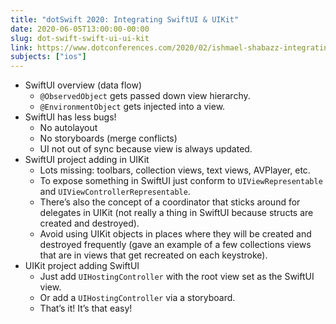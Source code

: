 ```yaml
---
title: "dotSwift 2020: Integrating SwiftUI & UIKit"
date: 2020-06-05T13:00:00-00:00
slug: dot-swift-swift-ui-ui-kit
link: https://www.dotconferences.com/2020/02/ishmael-shabazz-integrating-swiftui-and-ui-kit
subjects: ["ios"]
---
```


* SwiftUI overview (data flow)
    * `@ObservedObject` gets passed down view hierarchy.
    * `@EnvironmentObject` gets injected into a view.
* SwiftUI has less bugs!
    * No autolayout
    * No storyboards (merge conflicts)
    * UI not out of sync because view is always updated.
* SwiftUI project adding in UIKit
    * Lots missing: toolbars, collection views, text views, AVPlayer, etc.
    * To expose something in SwiftUI just conform to `UIViewRepresentable` and `UIViewControllerRepresentable`.
    * There’s also the concept of a coordinator that sticks around for delegates in UIKit (not really a thing in SwiftUI because structs are created and destroyed).
    * Avoid using UIKit objects in places where they will be created and destroyed frequently (gave an example of a few collections views that are in views that get recreated on each keystroke).
* UIKit project adding SwiftUI
    * Just add `UIHostingController` with the root view set as the SwiftUI view.
    * Or add a `UIHostingController` via a storyboard.
    * That’s it! It’s that easy!